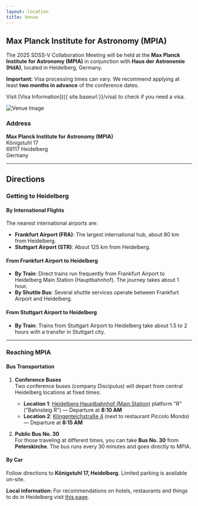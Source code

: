 ```yaml
---
layout: location
title: Venue
---
```


## Max Planck Institute for Astronomy (MPIA)

The 2025 SDSS-V Collaboration Meeting will be held at the **Max Planck Institute for Astronomy (MPIA)** in conjunction with **Haus der Astronomie (HdA)**, located in Heidelberg, Germany.

<div class="visa-warning">
  <strong>Important:</strong> Visa processing times can vary. We recommend applying at least <strong>two months in advance</strong> of the conference dates.
</div>

Visit [Visa Information]({{ site.baseurl }}/visa) to check if you need a visa.

<div class="venue-image">
  <img src="{{ '/assets/images/mpia.jpeg' | relative_url }}" alt="Venue Image" class="img-fluid mb-4">
</div>

### Address

**Max Planck Institute for Astronomy (MPIA)**  
Königstuhl 17  
69117 Heidelberg  
Germany  

---

<div class="venue-page">
  <h2>Directions</h2>
</div>

<div class="venue-page">
  <h3>Getting to Heidelberg</h3>
</div>

#### By International Flights

The nearest international airports are:

- **Frankfurt Airport (FRA)**: The largest international hub, about 80 km from Heidelberg.
- **Stuttgart Airport (STR)**: About 125 km from Heidelberg.

#### From Frankfurt Airport to Heidelberg

- **By Train**: Direct trains run frequently from Frankfurt Airport to Heidelberg Main Station (Hauptbahnhof). The journey takes about 1 hour.
- **By Shuttle Bus**: Several shuttle services operate between Frankfurt Airport and Heidelberg.

#### From Stuttgart Airport to Heidelberg

- **By Train**: Trains from Stuttgart Airport to Heidelberg take about 1.5 to 2 hours with a transfer in Stuttgart city.

---
<div class="venue-page">
  <h3>Reaching MPIA</h3>
</div>

#### Bus Transportation

1. **Conference Buses**  
   Two conference buses (company Discipulus) will depart from central Heidelberg locations at fixed times:
   - **Location 1**: [Heidelberg Hauptbahnhof (Main Station)](https://maps.app.goo.gl/q8gddF9v2XyjLajP9) platform "R" ("Bahnsteig R") — Departure at **8:10 AM**  
   - **Location 2**: [Klingenteichstraße 4](https://maps.app.goo.gl/SJqJCJV3TRdkGxMi6) (next to restaurant Piccolo Mondo) — Departure at **8:15 AM**

2. **Public Bus No. 30**  
   For those traveling at different times, you can take **Bus No. 30** from **Peterskirche**. The bus runs every 30 minutes and goes directly to MPIA.

#### By Car

Follow directions to **Königstuhl 17, Heidelberg**. Limited parking is available on-site.

<div class="visa-warning">
  <strong>Local information:</strong> For recommendations on hotels, restaurants and things to do in Heidelberg visit <a href="{{ site.baseurl }}/local-info">this page</a>.
</div>